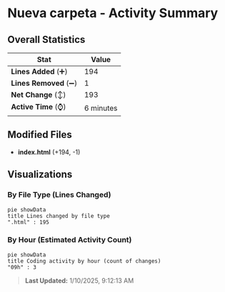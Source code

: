 # Nueva carpeta - Activity Summary 

## Overall Statistics

| Stat                   | Value                                                             |
| ---------------------- | ----------------------------------------------------------------- |
| **Lines Added** (➕)   | 194                                          |
| **Lines Removed** (➖) | 1                                        |
| **Net Change** (↕)    | 193                |
| **Active Time** (⌚)   | 6 minutes |


## Modified Files
- **index.html** (+194, -1)

## Visualizations

### By File Type (Lines Changed)

```mermaid
pie showData
title Lines changed by file type
".html" : 195
```

### By Hour (Estimated Activity Count)

```mermaid
pie showData
title Coding activity by hour (count of changes)
"09h" : 3
```


> **Last Updated:** 1/10/2025, 9:12:13 AM